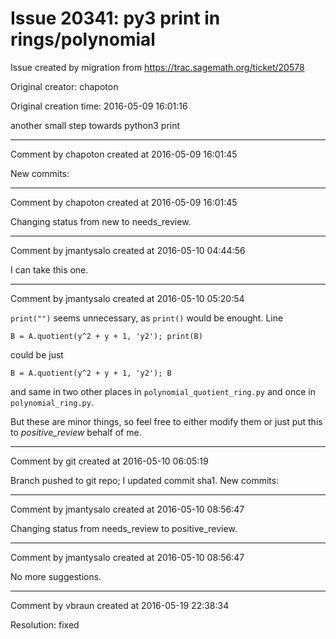 # Issue 20341: py3 print in rings/polynomial

Issue created by migration from https://trac.sagemath.org/ticket/20578

Original creator: chapoton

Original creation time: 2016-05-09 16:01:16

another small step towards python3 print


---

Comment by chapoton created at 2016-05-09 16:01:45

New commits:


---

Comment by chapoton created at 2016-05-09 16:01:45

Changing status from new to needs_review.


---

Comment by jmantysalo created at 2016-05-10 04:44:56

I can take this one.


---

Comment by jmantysalo created at 2016-05-10 05:20:54

`print("")` seems unnecessary, as `print()` would be enought. Line


```
B = A.quotient(y^2 + y + 1, 'y2'); print(B)
```


could be just


```
B = A.quotient(y^2 + y + 1, 'y2'); B
```


and same in two other places in `polynomial_quotient_ring.py` and once in `polynomial_ring.py`.

But these are minor things, so feel free to either modify them or just put this to _positive_review_ behalf of me.


---

Comment by git created at 2016-05-10 06:05:19

Branch pushed to git repo; I updated commit sha1. New commits:


---

Comment by jmantysalo created at 2016-05-10 08:56:47

Changing status from needs_review to positive_review.


---

Comment by jmantysalo created at 2016-05-10 08:56:47

No more suggestions.


---

Comment by vbraun created at 2016-05-19 22:38:34

Resolution: fixed
